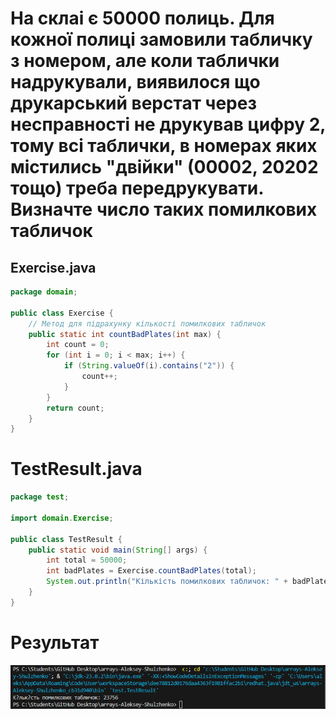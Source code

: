 # На склаі є 50000 полиць. Для кожної полиці замовили табличку з номером, але коли таблички надрукували, виявилося що друкарський верстат через несправності не друкував цифру 2, тому всі таблички, в номерах яких містились "двійки" (00002, 20202 тощо) треба передрукувати. Визначте число таких помилкових табличок

## Exercise.java
````java
package domain;

public class Exercise {
    // Метод для підрахунку кількості помилкових табличок
    public static int countBadPlates(int max) {
        int count = 0;
        for (int i = 0; i < max; i++) {
            if (String.valueOf(i).contains("2")) {
                count++;
            }
        }
        return count;
    }
}
````

# TestResult.java
````java
package test;

import domain.Exercise;

public class TestResult {
    public static void main(String[] args) {
        int total = 50000;
        int badPlates = Exercise.countBadPlates(total);
        System.out.println("Кількість помилкових табличок: " + badPlates);
    }
}
````

# Результат 
![alt text](image/image.png)